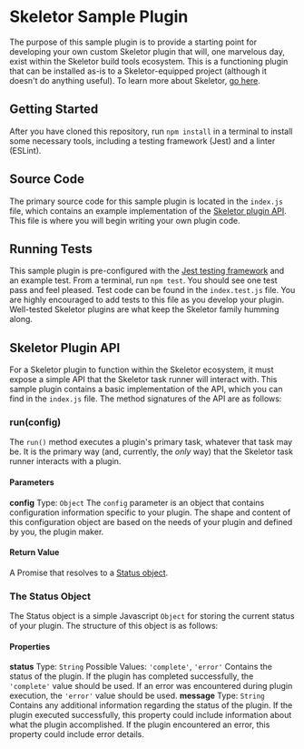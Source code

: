 # Skeletor Sample Plugin
The purpose of this sample plugin is to provide a starting point for developing your own custom Skeletor plugin that will, one marvelous day, exist within the Skeletor build tools ecosystem. 
This is a functioning plugin that can be installed as-is to a Skeletor-equipped project (although it doesn't do anything useful). 
To learn more about Skeletor, [go here](https://github.com/deg-skeletor/skeletor-core).
## Getting Started
After you have cloned this repository, run `npm install` in a terminal to install some necessary tools, including a testing framework (Jest) and a linter (ESLint). 
## Source Code
The primary source code for this sample plugin is located in the `index.js` file, which contains an example implementation of the [Skeletor plugin API](#skeletor-plugin-api). This file is where you will begin writing your own plugin code.
## Running Tests
This sample plugin is pre-configured with the [Jest testing framework](https://facebook.github.io/jest/) and an example test. 
From a terminal, run `npm test`. You should see one test pass and feel pleased.
Test code can be found in the `index.test.js` file. You are highly encouraged to add tests to this file as you develop your plugin. Well-tested Skeletor plugins are what keep the Skeletor family humming along.
## Skeletor Plugin API
For a Skeletor plugin to function within the Skeletor ecosystem, it must expose a simple API that the Skeletor task runner will interact with. This sample plugin contains a basic implementation of the API, which you can find in the `index.js` file.
The method signatures of the API are as follows:
### run(config)
The `run()` method executes a plugin's primary task, whatever that task may be. It is the primary way (and, currently, the *only* way) that the Skeletor task runner interacts with a plugin.
#### Parameters
**config**
Type: `Object`
The `config` parameter is an object that contains configuration information specific to your plugin. The shape and content of this configuration object are based on the needs of your plugin and defined by you, the plugin maker.
#### Return Value
A Promise that resolves to a [Status object](#the-status-object).
### The Status Object
The Status object is a simple Javascript `Object` for storing the current status of your plugin. The structure of this object is as follows:
#### Properties
**status**
Type: `String`
Possible Values: `'complete'`, `'error'`
Contains the status of the plugin. If the plugin has completed successfully, the `'complete'` value should be used. If an error was encountered during plugin execution, the `'error'` value should be used.
**message**
Type: `String`
Contains any additional information regarding the status of the plugin. If the plugin executed successfully, this property could include information about what the plugin accomplished. If the plugin encountered an error, this property could include error details. 
